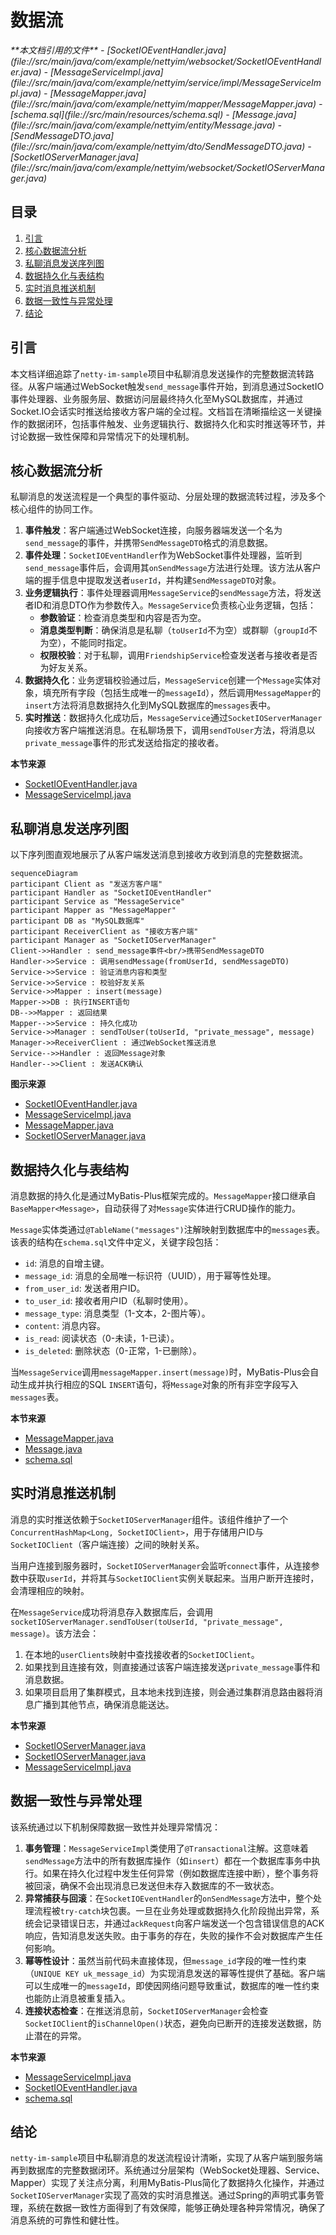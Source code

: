 # 数据流

<cite>
**本文档引用的文件**
- [SocketIOEventHandler.java](file://src/main/java/com/example/nettyim/websocket/SocketIOEventHandler.java)
- [MessageServiceImpl.java](file://src/main/java/com/example/nettyim/service/impl/MessageServiceImpl.java)
- [MessageMapper.java](file://src/main/java/com/example/nettyim/mapper/MessageMapper.java)
- [schema.sql](file://src/main/resources/schema.sql)
- [Message.java](file://src/main/java/com/example/nettyim/entity/Message.java)
- [SendMessageDTO.java](file://src/main/java/com/example/nettyim/dto/SendMessageDTO.java)
- [SocketIOServerManager.java](file://src/main/java/com/example/nettyim/websocket/SocketIOServerManager.java)
</cite>

## 目录
1. [引言](#引言)
2. [核心数据流分析](#核心数据流分析)
3. [私聊消息发送序列图](#私聊消息发送序列图)
4. [数据持久化与表结构](#数据持久化与表结构)
5. [实时消息推送机制](#实时消息推送机制)
6. [数据一致性与异常处理](#数据一致性与异常处理)
7. [结论](#结论)

## 引言
本文档详细追踪了`netty-im-sample`项目中私聊消息发送操作的完整数据流转路径。从客户端通过WebSocket触发`send_message`事件开始，到消息通过SocketIO事件处理器、业务服务层、数据访问层最终持久化至MySQL数据库，并通过Socket.IO会话实时推送给接收方客户端的全过程。文档旨在清晰描绘这一关键操作的数据闭环，包括事件触发、业务逻辑执行、数据持久化和实时推送等环节，并讨论数据一致性保障和异常情况下的处理机制。

## 核心数据流分析
私聊消息的发送流程是一个典型的事件驱动、分层处理的数据流转过程，涉及多个核心组件的协同工作。

1.  **事件触发**：客户端通过WebSocket连接，向服务器端发送一个名为`send_message`的事件，并携带`SendMessageDTO`格式的消息数据。
2.  **事件处理**：`SocketIOEventHandler`作为WebSocket事件处理器，监听到`send_message`事件后，会调用其`onSendMessage`方法进行处理。该方法从客户端的握手信息中提取发送者`userId`，并构建`SendMessageDTO`对象。
3.  **业务逻辑执行**：事件处理器调用`MessageService`的`sendMessage`方法，将发送者ID和消息DTO作为参数传入。`MessageService`负责核心业务逻辑，包括：
    -   **参数验证**：检查消息类型和内容是否为空。
    -   **消息类型判断**：确保消息是私聊（`toUserId`不为空）或群聊（`groupId`不为空），不能同时指定。
    -   **权限校验**：对于私聊，调用`FriendshipService`检查发送者与接收者是否为好友关系。
4.  **数据持久化**：业务逻辑校验通过后，`MessageService`创建一个`Message`实体对象，填充所有字段（包括生成唯一的`messageId`），然后调用`MessageMapper`的`insert`方法将消息数据持久化到MySQL数据库的`messages`表中。
5.  **实时推送**：数据持久化成功后，`MessageService`通过`SocketIOServerManager`向接收方客户端推送消息。在私聊场景下，调用`sendToUser`方法，将消息以`private_message`事件的形式发送给指定的接收者。

**本节来源**
- [SocketIOEventHandler.java](file://src/main/java/com/example/nettyim/websocket/SocketIOEventHandler.java#L79-L115)
- [MessageServiceImpl.java](file://src/main/java/com/example/nettyim/service/impl/MessageServiceImpl.java#L41-L104)

## 私聊消息发送序列图
以下序列图直观地展示了从客户端发送消息到接收方收到消息的完整数据流。

```mermaid
sequenceDiagram
participant Client as "发送方客户端"
participant Handler as "SocketIOEventHandler"
participant Service as "MessageService"
participant Mapper as "MessageMapper"
participant DB as "MySQL数据库"
participant ReceiverClient as "接收方客户端"
participant Manager as "SocketIOServerManager"
Client->>Handler : send_message事件<br/>携带SendMessageDTO
Handler->>Service : 调用sendMessage(fromUserId, sendMessageDTO)
Service->>Service : 验证消息内容和类型
Service->>Service : 校验好友关系
Service->>Mapper : insert(message)
Mapper->>DB : 执行INSERT语句
DB-->>Mapper : 返回结果
Mapper-->>Service : 持久化成功
Service->>Manager : sendToUser(toUserId, "private_message", message)
Manager->>ReceiverClient : 通过WebSocket推送消息
Service-->>Handler : 返回Message对象
Handler-->>Client : 发送ACK确认
```

**图示来源**
- [SocketIOEventHandler.java](file://src/main/java/com/example/nettyim/websocket/SocketIOEventHandler.java#L79-L115)
- [MessageServiceImpl.java](file://src/main/java/com/example/nettyim/service/impl/MessageServiceImpl.java#L41-L104)
- [MessageMapper.java](file://src/main/java/com/example/nettyim/mapper/MessageMapper.java#L9-L11)
- [SocketIOServerManager.java](file://src/main/java/com/example/nettyim/websocket/SocketIOServerManager.java#L150-L160)

## 数据持久化与表结构
消息数据的持久化是通过MyBatis-Plus框架完成的。`MessageMapper`接口继承自`BaseMapper<Message>`，自动获得了对`Message`实体进行CRUD操作的能力。

`Message`实体类通过`@TableName("messages")`注解映射到数据库中的`messages`表。该表的结构在`schema.sql`文件中定义，关键字段包括：
- `id`: 消息的自增主键。
- `message_id`: 消息的全局唯一标识符（UUID），用于幂等性处理。
- `from_user_id`: 发送者用户ID。
- `to_user_id`: 接收者用户ID（私聊时使用）。
- `message_type`: 消息类型（1-文本，2-图片等）。
- `content`: 消息内容。
- `is_read`: 阅读状态（0-未读，1-已读）。
- `is_deleted`: 删除状态（0-正常，1-已删除）。

当`MessageService`调用`messageMapper.insert(message)`时，MyBatis-Plus会自动生成并执行相应的SQL `INSERT`语句，将`Message`对象的所有非空字段写入`messages`表。

**本节来源**
- [MessageMapper.java](file://src/main/java/com/example/nettyim/mapper/MessageMapper.java#L9-L11)
- [Message.java](file://src/main/java/com/example/nettyim/entity/Message.java#L1-L187)
- [schema.sql](file://src/main/resources/schema.sql#L150-L200)

## 实时消息推送机制
消息的实时推送依赖于`SocketIOServerManager`组件。该组件维护了一个`ConcurrentHashMap<Long, SocketIOClient>`，用于存储用户ID与`SocketIOClient`（客户端连接）之间的映射关系。

当用户连接到服务器时，`SocketIOServerManager`会监听`connect`事件，从连接参数中获取`userId`，并将其与`SocketIOClient`实例关联起来。当用户断开连接时，会清理相应的映射。

在`MessageService`成功将消息存入数据库后，会调用`socketIOServerManager.sendToUser(toUserId, "private_message", message)`。该方法会：
1.  在本地的`userClients`映射中查找接收者的`SocketIOClient`。
2.  如果找到且连接有效，则直接通过该客户端连接发送`private_message`事件和消息数据。
3.  如果项目启用了集群模式，且本地未找到连接，则会通过集群消息路由器将消息广播到其他节点，确保消息能送达。

**本节来源**
- [SocketIOServerManager.java](file://src/main/java/com/example/nettyim/websocket/SocketIOServerManager.java#L80-L110)
- [SocketIOServerManager.java](file://src/main/java/com/example/nettyim/websocket/SocketIOServerManager.java#L150-L160)
- [MessageServiceImpl.java](file://src/main/java/com/example/nettyim/service/impl/MessageServiceImpl.java#L95-L98)

## 数据一致性与异常处理
该系统通过以下机制保障数据一致性并处理异常情况：

1.  **事务管理**：`MessageServiceImpl`类使用了`@Transactional`注解。这意味着`sendMessage`方法中的所有数据库操作（如`insert`）都在一个数据库事务中执行。如果在持久化过程中发生任何异常（例如数据库连接中断），整个事务将被回滚，确保不会出现消息已发送但未存入数据库的不一致状态。
2.  **异常捕获与回滚**：在`SocketIOEventHandler`的`onSendMessage`方法中，整个处理流程被`try-catch`块包裹。一旦在业务处理或数据持久化阶段抛出异常，系统会记录错误日志，并通过`ackRequest`向客户端发送一个包含错误信息的ACK响应，告知消息发送失败。由于事务的存在，失败的操作不会对数据库产生任何影响。
3.  **幂等性设计**：虽然当前代码未直接体现，但`message_id`字段的唯一性约束（`UNIQUE KEY uk_message_id`）为实现消息发送的幂等性提供了基础。客户端可以生成唯一的`messageId`，即使因网络问题导致重试，数据库的唯一性约束也能防止消息被重复插入。
4.  **连接状态检查**：在推送消息前，`SocketIOServerManager`会检查`SocketIOClient`的`isChannelOpen()`状态，避免向已断开的连接发送数据，防止潜在的异常。

**本节来源**
- [MessageServiceImpl.java](file://src/main/java/com/example/nettyim/service/impl/MessageServiceImpl.java#L30-L31)
- [SocketIOEventHandler.java](file://src/main/java/com/example/nettyim/websocket/SocketIOEventHandler.java#L88-L115)
- [schema.sql](file://src/main/resources/schema.sql#L150-L200)

## 结论
`netty-im-sample`项目中私聊消息的发送流程设计清晰，实现了从客户端到服务端再到数据库的完整数据闭环。系统通过分层架构（WebSocket处理器、Service、Mapper）实现了关注点分离，利用MyBatis-Plus简化了数据持久化操作，并通过`SocketIOServerManager`实现了高效的实时消息推送。通过Spring的声明式事务管理，系统在数据一致性方面得到了有效保障，能够正确处理各种异常情况，确保了消息系统的可靠性和健壮性。